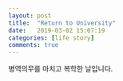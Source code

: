 ```yaml
---
layout: post
title:  "Return to University"
date:   2019-03-02 15:07:19
categories: [life story]
comments: true
---
```

병역의무를 마치고 복학한 날입니다.
